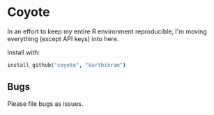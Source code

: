 
# Coyote

In an effort to keep my entire R environment reproducible, I'm moving everything (except API keys) into here. 

Install with: 

```coffee
install_github("coyote", "karthikram")
```

## Bugs  

Please file bugs as issues. 